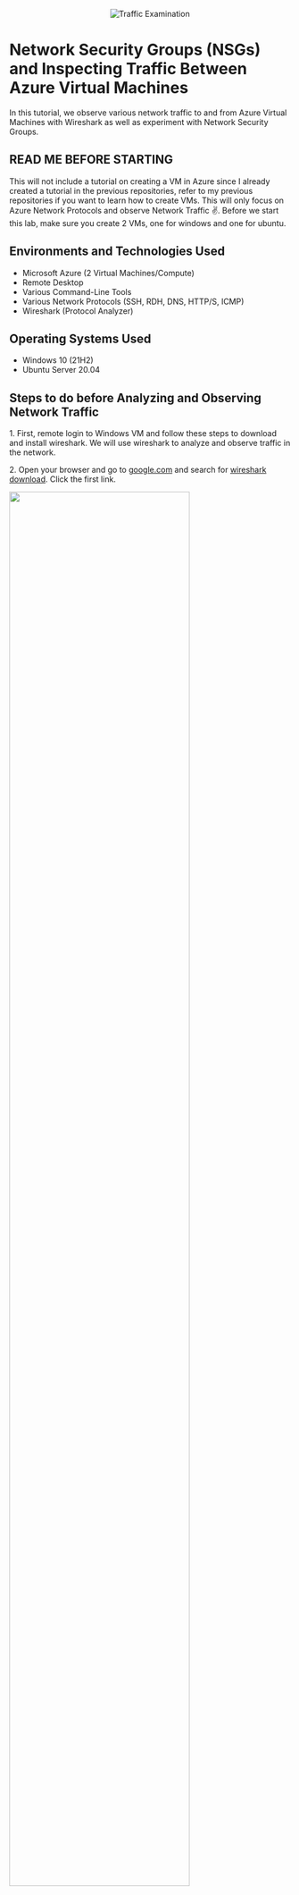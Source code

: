 <p align="center">
<img src="https://i.imgur.com/Ua7udoS.png" alt="Traffic Examination"/>
</p>

<h1>Network Security Groups (NSGs) and Inspecting Traffic Between Azure Virtual Machines</h1>
In this tutorial, we observe various network traffic to and from Azure Virtual Machines with Wireshark as well as experiment with Network Security Groups. <br />

<h2>READ ME BEFORE STARTING</h2>

<p>
This will not include a tutorial on creating a VM in Azure since I already created a tutorial in the previous repositories, refer to my previous repositories if you want to learn how to create VMs. This will only focus on Azure Network Protocols and observe Network Traffic ✌️. Before we start this lab, make sure you create 2 VMs, one for windows and one for ubuntu.
</p>

<h2>Environments and Technologies Used</h2>

- Microsoft Azure (2 Virtual Machines/Compute)
- Remote Desktop
- Various Command-Line Tools
- Various Network Protocols (SSH, RDH, DNS, HTTP/S, ICMP)
- Wireshark (Protocol Analyzer)

<h2>Operating Systems Used </h2>

- Windows 10 (21H2)
- Ubuntu Server 20.04

<h2>Steps to do before Analyzing and Observing Network Traffic</h2>

<p>
1. First, remote login to Windows VM and follow these steps to download and install wireshark. We will use wireshark to analyze and observe traffic in the network.
</p>

<p>
2. Open your browser and go to <ins>google.com</ins> and search for <ins>wireshark download</ins>. Click the first link.
</p>

<p>
<img src="https://i.imgur.com/H3h0WPY.png" height="80%" width="80%" />
</p>

<p>
3. Click <ins>Windows Installer (64-bit)</ins> to download the file.
</p>

<p>
<img src="https://i.imgur.com/Qda9qYT.png" height="80%" width="80%" />
</p>

<p>
4. Open the downloaded wireshark file to install it. Click <ins>Next</ins>.
</p>

<p>
<img src="https://i.imgur.com/Kb5sbmZ.png" height="80%" width="80%" />
</p>

<p>
5. Click <ins>Noted</ins>.
</p>

<p>
<img src="https://i.imgur.com/XbxIxH2.png" height="80%" width="80%" />
</p>

<p>
6. Click <ins>Next</ins> in the following prompt.
</p>

<p>
<img src="https://i.imgur.com/h7B6Tch.png" height="80%" width="80%" />
</p>

<p>
<img src="https://i.imgur.com/RfLwOcZ.png" height="80%" width="80%" />
</p>

<p>
<img src="https://i.imgur.com/xk7NahX.png" height="80%" width="80%" />
</p>

<p>
<img src="https://i.imgur.com/uaQ1qNg.png" height="80%" width="80%" />
</p>

<p>
<img src="https://i.imgur.com/kJNPW7c.png" height="80%" width="80%" />
</p>

<p>
7. Click <ins>Install</ins>.
</p>

<p>
<img src="https://i.imgur.com/bccHxnV.png" height="80%" width="80%" />
</p>

<p>
8. Click <ins>I Agree</ins>.
</p>

<p>
<img src="https://i.imgur.com/y1M5QHy.png" height="80%" width="80%" />
</p>

<p>
9. Click <ins>Install</ins>.
</p>

<p>
<img src="https://i.imgur.com/2D9Yz2F.png" height="80%" width="80%" />
</p>

<p>
10. Click <ins>Next</ins>.
</p>

<p>
<img src="https://i.imgur.com/vsn2X1C.png" height="80%" width="80%" />
</p>

<p>
11. Click <ins>Finish</ins> in this last 2 prompts.
</p>

<p>
<img src="https://i.imgur.com/Ku8H1YK.png" height="80%" width="80%" />
</p>

<p>
<img src="https://i.imgur.com/7PoUJ7b.png" height="80%" width="80%" />
</p>

<p>
12. Now open <ins>Wireshark</ins>. You will be see this page. Follow the steps in the picture.
</p>

<p>
<img src="https://i.imgur.com/GVZFPJ3.png" height="80%" width="80%" />
</p>

<p>
13. You will now see this screen.
</p>

<p>
<img src="https://i.imgur.com/eL4DXRA.png" height="80%" width="80%" />
</p>


<h2>Actions and Observations</h2>

<p>
1. Filter By ICMP
</p>

- You will notice that there are a lot of traffics showing in our network, let's filter it so we can only observe ICMP. Do these steps to filter the traffic.

<p>
<img src="https://i.imgur.com/R2NlOUH.png" height="80%" width="80%" />
</p>
  
- You will notice that all the traffics are filtered and there are not traffics showing in wireshark.
- Now we will navigate to <ins>portal.azure.com</ins> and find VM2's private IP address and ping it to observe the ICMP traffic. Ping is a command used to test network connection.
- Click VM2.

<p>
<img src="https://i.imgur.com/CDAbFCy.png" height="80%" width="80%" />
</p>

- Copy the <ins>Private IP Address</ins>. We will ping this IP Address.

<p>
<img src="https://i.imgur.com/wjAbmWN.png" height="80%" width="80%" />
</p>

- Open Windows PowerShell and ping VM2's Private IP Address.

<p>
<img src="https://i.imgur.com/aYeZ7Z2.png" height="80%" width="80%" />
</p>

- As you probably noticed, wireshark detected ICMP traffic after we ping the Private IP Address of VM2.
- Now our Wireshark looks like this, VM1 is sending request to VM2, VM2 is replying to VM1's request, meaning our network is working since both of them are communicating.

<p>
<img src="https://i.imgur.com/caw437R.png" height="80%" width="80%" />
</p>

- Now let's ping VM2 continuously using the <ins>-t</ins> command and let's observe what Microsoft Azure's NSG does when we block ICMP traffic.

<p>
<img src="https://i.imgur.com/Tk85Jr8.png" height="80%" width="80%" />
</p>

- Follow these steps to block ICMP traffic in VM2.

<p>
<img src="https://i.imgur.com/gs8SZ3d.png" height="80%" width="80%" />
</p>

- Select VM2-nsg.

<p>
<img src="https://i.imgur.com/axwwWVc.png" height="80%" width="80%" />
</p>

<p>
<img src="https://i.imgur.com/SPi7WW8.png" height="80%" width="80%" />
</p>

<p>
<img src="https://i.imgur.com/iiqZFCH.png" height="80%" width="80%" />
</p>

- You might be wondering why we chose 200 as the Priority, we can choose any number as long as it goes before 300 since ssh's priority is set to 300 and we don't want ssh to bypass our ICMP blocking rule.
- Now we go back to our VM1 and check the ping status.
- As you can see, it says request timed out, meaning VM2-nsg is blocking ICMP traffic. NSG acts like a firewall, it controls and monitors outgoing and incoming traffics. Look at our wireshark also, it only says request since VM2 is not replying due to blocking of ICMP.

<p>
<img src="https://i.imgur.com/bEdVN0P.png" height="80%" width="80%" />
</p>

<p>
<img src="https://i.imgur.com/T6QRPrR.png" height="80%" width="80%" />
</p>

- Now let's allow ICMP traffic again to VM2-nsg and observe what will happen. Follow these steps to enable ICMP traffic.

<p>
<img src="https://i.imgur.com/XJ0CfJX.png" height="80%" width="80%" />
</p>

<p>
<img src="https://i.imgur.com/Dp6Lf9M.png" height="80%" width="80%" />
</p>

- Now let's go back to our VM1 and observe our ping and wireshark.
- You will see that VM2 is replying again to VM1's request.

<p>
<img src="https://i.imgur.com/wG24prx.png" height="80%" width="80%" />
</p>

<p>
<img src="https://i.imgur.com/HJ8tHci.png" height="80%" width="80%" />
</p>

- Go back to PowerShell and press Ctrl+C to end continuous ping.

<p>
2. Filter By SSH
</p>

- Now we will observe and analyze traffic in SSH.
- Filter Wireshark to SSH only.

<p>
<img src="https://i.imgur.com/6RaZBMY.png" height="80%" width="80%" />
</p>

- Open PowerShell again and let's SSH to VM2 using private IP Address.

<p>
<img src="https://i.imgur.com/yV5z3Qr.png" height="80%" width="80%" />
</p>

- Notice after hitting <ins>Enter</ins> in our PowerShell Command, Wireshark detected a traffic in SSH.

<p>
<img src="https://i.imgur.com/kAbvBIW.png" height="80%" width="80%" />
</p>

- Type <ins>Yes</ins> and hit Enter.

<p>
<img src="https://i.imgur.com/6mn3ope.png" height="80%" width="80%" />
</p>

- After we hit Enter, Wireshark detected more traffic in SSH. The PowerShell tells us that we are connected to VM2 via SSH.

<p>
<img src="https://i.imgur.com/EIVAy52.png" height="80%" width="80%" />
</p>

- These are all the traffics that Wireshark detected.

<p>
<img src="https://i.imgur.com/2Mr8GWU.png" height="80%" width="80%" />
</p>

- More traffic will be detected once we used some of the terminal commands in the SSH.

<p>
<img src="https://i.imgur.com/tmBkR2y.png" height="80%" width="80%" />
</p>

<p>
<img src="https://i.imgur.com/bTJ1zdH.png" height="80%" width="80%" />
</p>

<p>
3. Filter by DHCP
</p>

- Type <ins>exit</ins> in PowerShell to exit in SSH.
- Filter wireshark to DHCP.
- We will renew our IP and observe Wireshark.

<p>
<img src="https://i.imgur.com/Wo9DTGr.png" height="80%" width="80%" />
</p>

- Press Enter.
- We were expecting to see a broadcast address since we renewed our IP Address but in this case it automatically gave us an IP Address. DHCP is a protocol that assigns you a new IP Address automatically.
- As you probably guessed, Wireshark will detect a DHCP traffic after we pressed Enter key.

<p>
<img src="https://i.imgur.com/wmhVBHp.png" height="80%" width="80%" />
</p>



<p>
3. Filter by DNS
</p>

- Now let's filter by DNS. Set the filter to DNS in wireshark. DNS is an IP Address converted to readable format for humans since it is easier to memorize Domain Names rather than IP Addresses.
- Open PowerShell and we will use <ins>nslookup</ins> command to observe DNS traffic in wireshark.
- Press Enter.

<p>
<img src="https://i.imgur.com/5nXL70d.png" height="80%" width="80%" />
</p>

- PowerShell gave us the IP Address of google.

<p>
<img src="https://i.imgur.com/9UCkfHk.png" height="80%" width="80%" />
</p>

- Observing the traffic at wireshark, it gave us a lot of traffic and all of these traffic are being used by google and our network which were detected by Wireshark.

<p>
<img src="https://i.imgur.com/57i8Ipr.png" height="80%" width="80%" />
</p>

<p>
4. Filter by RDP
</p>

- Now for our final observation, we will filter Wireshark to RDP or Remote Desktop Protocol, it uses port 3389 so we will use <ins>tcp.port == 3389</ins> to filter RDP traffic only.
- Once we filter Wireshark to RDP, Wireshark is showing a lot of traffics and constantly updating since we are using a VM, every keystroke, mouse movement is also transmitting in the traffic.

<p>
<img src="https://i.imgur.com/8qqrh1r.png" height="80%" width="80%" />
</p>

<h4>This concludes the observation and analysis of network traffic, I hope you learned something new ☺️</h4>
